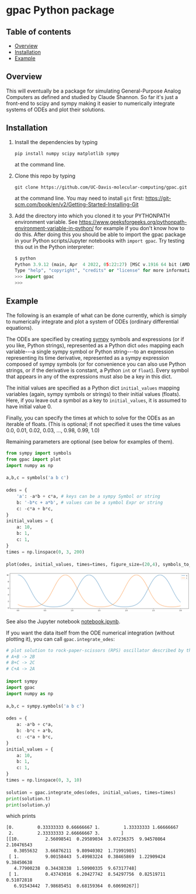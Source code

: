 # gpac Python package



## Table of contents

* [Overview](#overview)
* [Installation](#installation)
* [Example](#example)


## Overview
This will eventually be a package for simulating General-Purpose Analog Computers as defined and studied by Claude Shannon. So far it's just a front-end to scipy and sympy making it easier to numerically integrate systems of ODEs and plot their solutions.

## Installation
1. Install the dependencies by typing  
   ```
   pip install numpy scipy matplotlib sympy
   ```
   at the command line.

2. Clone this repo by typing 
   ```
   git clone https://github.com/UC-Davis-molecular-computing/gpac.git
   ```
   at the command line. You may need to install `git` first: https://git-scm.com/book/en/v2/Getting-Started-Installing-Git

3. Add the directory into which you cloned it to your PYTHONPATH environment variable. See https://www.geeksforgeeks.org/pythonpath-environment-variable-in-python/ for example if you don't know how to do this. After doing this you should be able to import the gpac package in your Python scripts/Jupyter notebooks with `import gpac`. Try testing this out in the Python interpreter:
    ```python
    $ python
    Python 3.9.12 (main, Apr  4 2022, 05:22:27) [MSC v.1916 64 bit (AMD64)] :: Anaconda, Inc. on win32
    Type "help", "copyright", "credits" or "license" for more information.
    >>> import gpac
    >>>
    ```

## Example
The following is an example of what can be done currently, which is simply to numerically integrate and plot a system of ODEs (ordinary differential equations).

The ODEs are specified by creating [sympy](https://www.sympy.org/) symbols and expressions (or if you like, Python strings), represented as a Python dict `odes` mapping each variable---a single sympy symbol or Python string---to an expression representing its time derivative, represented as a sympy expression composed of sympy symbols (or for convenience you can also use Python strings, or if the derivative is constant, a Python `int` or `float`). Every symbol that appears in any of the expressions must also be a key in this dict.

The initial values are specified as a Python dict `initial_values` mapping variables (again, sympy symbols or strings) to their initial values (floats). Here, if you leave out a symbol as a key to `initial_values`, it is assumed to have initial value 0.

Finally, you can specify the times at which to solve for the ODEs as an iterable of floats. (This is optional; if not specified it uses the time values 0.0, 0.01, 0.02, 0.03, ..., 0.98, 0.99, 1.0)

Remaining parameters are optional (see below for examples of them).

```python
from sympy import symbols
from gpac import plot
import numpy as np

a,b,c = symbols('a b c')

odes = {
    'a': -a*b + c*a, # keys can be a sympy Symbol or string
    b: '-b*c + a*b', # values can be a symbol Expr or string
    c: -c*a + b*c,
}
initial_values = {
    a: 10,
    b: 1,
    c: 1,
}
times = np.linspace(0, 3, 200)

plot(odes, initial_values, times=times, figure_size=(20,4), symbols_to_plot=[a,c])
```

![](images/rps-a-c.png)

See also the Jupyter notebook [notebook.ipynb](notebook.ipynb).

If you want the data itself from the ODE numerical integration (without plotting it), you can call `gpac.integrate_odes`:

```python
# plot solution to rock-paper-scissors (RPS) oscillator described by these chemical reactions:
# A+B -> 2B
# B+C -> 2C
# C+A -> 2A

import sympy
import gpac
import numpy as np

a,b,c = sympy.symbols('a b c')

odes = {
    a: -a*b + c*a,
    b: -b*c + a*b,
    c: -c*a + b*c,
}
initial_values = {
    a: 10,
    b: 1,
    c: 1,
}
times = np.linspace(0, 3, 10)

solution = gpac.integrate_odes(odes, initial_values, times=times)
print(solution.t)
print(solution.y)
```
which prints
```
[0.         0.33333333 0.66666667 1.         1.33333333 1.66666667
 2.         2.33333333 2.66666667 3.        ]
[[10.          2.56098541  0.29589034  3.07236375  9.94570864  2.10476543
   0.3055632   3.66876211  9.80940302  1.71991985]
 [ 1.          9.00158443  5.49983224  0.38465869  1.22909424  9.38450638
   4.77900238  0.34438338  1.50900335  9.67317748]
 [ 1.          0.43743016  6.20427742  8.54297756  0.82519711  0.51072818
   6.91543442  7.98685451  0.68159364  0.60690267]]
```